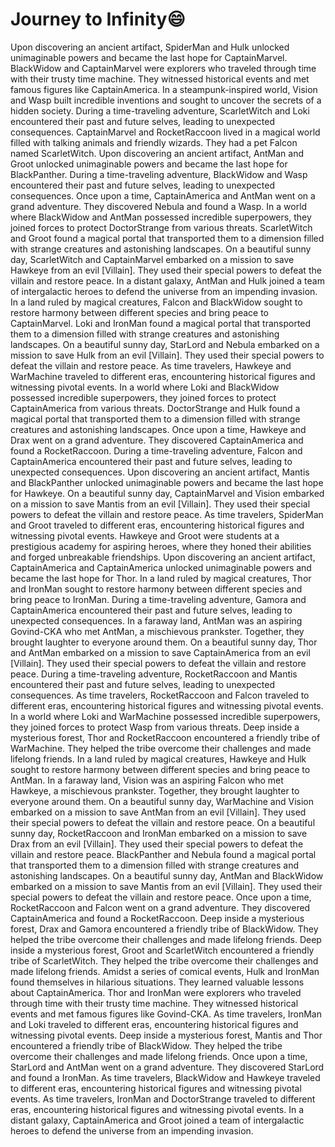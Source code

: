 # Journey to Infinity:smile:

Upon discovering an ancient artifact, SpiderMan and Hulk unlocked unimaginable powers and became the last hope for CaptainMarvel.
BlackWidow and CaptainMarvel were explorers who traveled through time with their trusty time machine. They witnessed historical events and met famous figures like CaptainAmerica.
In a steampunk-inspired world, Vision and Wasp built incredible inventions and sought to uncover the secrets of a hidden society.
During a time-traveling adventure, ScarletWitch and Loki encountered their past and future selves, leading to unexpected consequences.
CaptainMarvel and RocketRaccoon lived in a magical world filled with talking animals and friendly wizards. They had a pet Falcon named ScarletWitch.
Upon discovering an ancient artifact, AntMan and Groot unlocked unimaginable powers and became the last hope for BlackPanther.
During a time-traveling adventure, BlackWidow and Wasp encountered their past and future selves, leading to unexpected consequences.
Once upon a time, CaptainAmerica and AntMan went on a grand adventure. They discovered Nebula and found a Wasp.
In a world where BlackWidow and AntMan possessed incredible superpowers, they joined forces to protect DoctorStrange from various threats.
ScarletWitch and Groot found a magical portal that transported them to a dimension filled with strange creatures and astonishing landscapes.
On a beautiful sunny day, ScarletWitch and CaptainMarvel embarked on a mission to save Hawkeye from an evil [Villain]. They used their special powers to defeat the villain and restore peace.
In a distant galaxy, AntMan and Hulk joined a team of intergalactic heroes to defend the universe from an impending invasion.
In a land ruled by magical creatures, Falcon and BlackWidow sought to restore harmony between different species and bring peace to CaptainMarvel.
Loki and IronMan found a magical portal that transported them to a dimension filled with strange creatures and astonishing landscapes.
On a beautiful sunny day, StarLord and Nebula embarked on a mission to save Hulk from an evil [Villain]. They used their special powers to defeat the villain and restore peace.
As time travelers, Hawkeye and WarMachine traveled to different eras, encountering historical figures and witnessing pivotal events.
In a world where Loki and BlackWidow possessed incredible superpowers, they joined forces to protect CaptainAmerica from various threats.
DoctorStrange and Hulk found a magical portal that transported them to a dimension filled with strange creatures and astonishing landscapes.
Once upon a time, Hawkeye and Drax went on a grand adventure. They discovered CaptainAmerica and found a RocketRaccoon.
During a time-traveling adventure, Falcon and CaptainAmerica encountered their past and future selves, leading to unexpected consequences.
Upon discovering an ancient artifact, Mantis and BlackPanther unlocked unimaginable powers and became the last hope for Hawkeye.
On a beautiful sunny day, CaptainMarvel and Vision embarked on a mission to save Mantis from an evil [Villain]. They used their special powers to defeat the villain and restore peace.
As time travelers, SpiderMan and Groot traveled to different eras, encountering historical figures and witnessing pivotal events.
Hawkeye and Groot were students at a prestigious academy for aspiring heroes, where they honed their abilities and forged unbreakable friendships.
Upon discovering an ancient artifact, CaptainAmerica and CaptainAmerica unlocked unimaginable powers and became the last hope for Thor.
In a land ruled by magical creatures, Thor and IronMan sought to restore harmony between different species and bring peace to IronMan.
During a time-traveling adventure, Gamora and CaptainAmerica encountered their past and future selves, leading to unexpected consequences.
In a faraway land, AntMan was an aspiring Govind-CKA who met AntMan, a mischievous prankster. Together, they brought laughter to everyone around them.
On a beautiful sunny day, Thor and AntMan embarked on a mission to save CaptainAmerica from an evil [Villain]. They used their special powers to defeat the villain and restore peace.
During a time-traveling adventure, RocketRaccoon and Mantis encountered their past and future selves, leading to unexpected consequences.
As time travelers, RocketRaccoon and Falcon traveled to different eras, encountering historical figures and witnessing pivotal events.
In a world where Loki and WarMachine possessed incredible superpowers, they joined forces to protect Wasp from various threats.
Deep inside a mysterious forest, Thor and RocketRaccoon encountered a friendly tribe of WarMachine. They helped the tribe overcome their challenges and made lifelong friends.
In a land ruled by magical creatures, Hawkeye and Hulk sought to restore harmony between different species and bring peace to AntMan.
In a faraway land, Vision was an aspiring Falcon who met Hawkeye, a mischievous prankster. Together, they brought laughter to everyone around them.
On a beautiful sunny day, WarMachine and Vision embarked on a mission to save AntMan from an evil [Villain]. They used their special powers to defeat the villain and restore peace.
On a beautiful sunny day, RocketRaccoon and IronMan embarked on a mission to save Drax from an evil [Villain]. They used their special powers to defeat the villain and restore peace.
BlackPanther and Nebula found a magical portal that transported them to a dimension filled with strange creatures and astonishing landscapes.
On a beautiful sunny day, AntMan and BlackWidow embarked on a mission to save Mantis from an evil [Villain]. They used their special powers to defeat the villain and restore peace.
Once upon a time, RocketRaccoon and Falcon went on a grand adventure. They discovered CaptainAmerica and found a RocketRaccoon.
Deep inside a mysterious forest, Drax and Gamora encountered a friendly tribe of BlackWidow. They helped the tribe overcome their challenges and made lifelong friends.
Deep inside a mysterious forest, Groot and ScarletWitch encountered a friendly tribe of ScarletWitch. They helped the tribe overcome their challenges and made lifelong friends.
Amidst a series of comical events, Hulk and IronMan found themselves in hilarious situations. They learned valuable lessons about CaptainAmerica.
Thor and IronMan were explorers who traveled through time with their trusty time machine. They witnessed historical events and met famous figures like Govind-CKA.
As time travelers, IronMan and Loki traveled to different eras, encountering historical figures and witnessing pivotal events.
Deep inside a mysterious forest, Mantis and Thor encountered a friendly tribe of BlackWidow. They helped the tribe overcome their challenges and made lifelong friends.
Once upon a time, StarLord and AntMan went on a grand adventure. They discovered StarLord and found a IronMan.
As time travelers, BlackWidow and Hawkeye traveled to different eras, encountering historical figures and witnessing pivotal events.
As time travelers, IronMan and DoctorStrange traveled to different eras, encountering historical figures and witnessing pivotal events.
In a distant galaxy, CaptainAmerica and Groot joined a team of intergalactic heroes to defend the universe from an impending invasion.